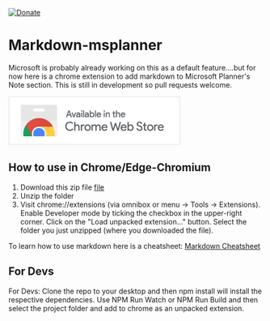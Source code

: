 [![Donate](https://img.shields.io/badge/Donate-PayPal-green.svg)](https://www.paypal.com/donate?business=5DZP7QEDWW85A&currency_code=AUD)

#  Markdown-msplanner 

Microsoft is probably already working on this as a default feature....but for now here is a chrome extension to add markdown to Microsoft Planner's Note section. This is still in development so pull requests welcome.

<a href = "https://chrome.google.com/webstore/detail/ms-planner-markdown-exten/lblllkkilkpgkmcgfllmfhopdmkoacii?hl=en&authuser=0"><img src = "./chrome badge.png"></a>

## How to use in Chrome/Edge-Chromium

1. Download this zip file <a href ="https://github.com/MattHeffNT/markdown-msplanner/archive/master.zip" download>file</a>
2. Unzip the folder
3. Visit chrome://extensions (via omnibox or menu -> Tools -> Extensions). Enable Developer mode by ticking the checkbox in the upper-right corner.
Click on the "Load unpacked extension..." button. Select the folder you just unzipped (where you downloaded the file).

To learn how to use markdown here is a cheatsheet: <a href ="https://www.markdownguide.org/cheat-sheet/" target="_blank" >Markdown Cheatsheet</a>

## For Devs

For Devs: Clone the repo to your desktop and then npm install will install the respective dependencies. Use NPM Run Watch or NPM Run Build and then select the project folder and add to chrome as an unpacked extension. 
